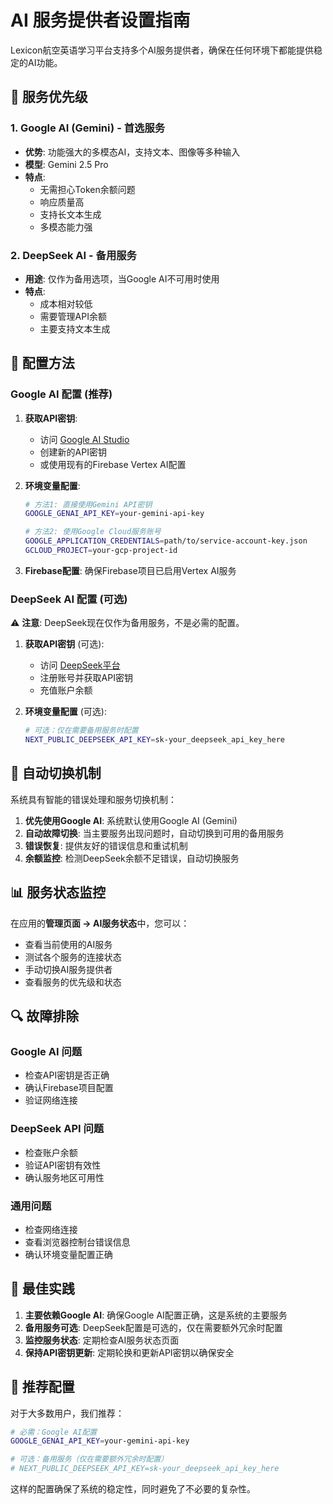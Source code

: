 # AI 服务提供者设置指南

Lexicon航空英语学习平台支持多个AI服务提供者，确保在任何环境下都能提供稳定的AI功能。

## 🎯 服务优先级

### 1. Google AI (Gemini) - 首选服务
- **优势**: 功能强大的多模态AI，支持文本、图像等多种输入
- **模型**: Gemini 2.5 Pro
- **特点**: 
  - 无需担心Token余额问题
  - 响应质量高
  - 支持长文本生成
  - 多模态能力强

### 2. DeepSeek AI - 备用服务
- **用途**: 仅作为备用选项，当Google AI不可用时使用
- **特点**:
  - 成本相对较低
  - 需要管理API余额
  - 主要支持文本生成

## 🔧 配置方法

### Google AI 配置 (推荐)

1. **获取API密钥**:
   - 访问 [Google AI Studio](https://aistudio.google.com/)
   - 创建新的API密钥
   - 或使用现有的Firebase Vertex AI配置

2. **环境变量配置**:
   ```bash
   # 方法1: 直接使用Gemini API密钥
   GOOGLE_GENAI_API_KEY=your-gemini-api-key
   
   # 方法2: 使用Google Cloud服务账号
   GOOGLE_APPLICATION_CREDENTIALS=path/to/service-account-key.json
   GCLOUD_PROJECT=your-gcp-project-id
   ```

3. **Firebase配置**:
   确保Firebase项目已启用Vertex AI服务

### DeepSeek AI 配置 (可选)

⚠️ **注意**: DeepSeek现在仅作为备用服务，不是必需的配置。

1. **获取API密钥** (可选):
   - 访问 [DeepSeek平台](https://platform.deepseek.com/)
   - 注册账号并获取API密钥
   - 充值账户余额

2. **环境变量配置** (可选):
   ```bash
   # 可选：仅在需要备用服务时配置
   NEXT_PUBLIC_DEEPSEEK_API_KEY=sk-your_deepseek_api_key_here
   ```

## 🚀 自动切换机制

系统具有智能的错误处理和服务切换机制：

1. **优先使用Google AI**: 系统默认使用Google AI (Gemini)
2. **自动故障切换**: 当主要服务出现问题时，自动切换到可用的备用服务
3. **错误恢复**: 提供友好的错误信息和重试机制
4. **余额监控**: 检测DeepSeek余额不足错误，自动切换服务

## 📊 服务状态监控

在应用的**管理页面 → AI服务状态**中，您可以：

- 查看当前使用的AI服务
- 测试各个服务的连接状态
- 手动切换AI服务提供者
- 查看服务的优先级和状态

## 🔍 故障排除

### Google AI 问题
- 检查API密钥是否正确
- 确认Firebase项目配置
- 验证网络连接

### DeepSeek API 问题
- 检查账户余额
- 验证API密钥有效性
- 确认服务地区可用性

### 通用问题
- 检查网络连接
- 查看浏览器控制台错误信息
- 确认环境变量配置正确

## 📝 最佳实践

1. **主要依赖Google AI**: 确保Google AI配置正确，这是系统的主要服务
2. **备用服务可选**: DeepSeek配置是可选的，仅在需要额外冗余时配置
3. **监控服务状态**: 定期检查AI服务状态页面
4. **保持API密钥更新**: 定期轮换和更新API密钥以确保安全

## 🎯 推荐配置

对于大多数用户，我们推荐：

```bash
# 必需：Google AI配置
GOOGLE_GENAI_API_KEY=your-gemini-api-key

# 可选：备用服务（仅在需要额外冗余时配置）
# NEXT_PUBLIC_DEEPSEEK_API_KEY=sk-your_deepseek_api_key_here
```

这样的配置确保了系统的稳定性，同时避免了不必要的复杂性。 